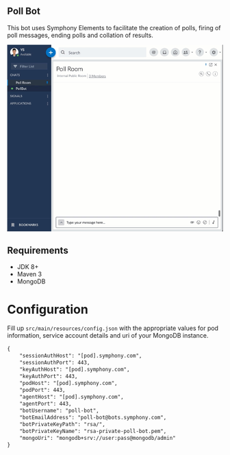 ## Poll Bot
This bot uses Symphony Elements to facilitate the creation of polls, firing of poll messages, ending polls and collation of results. 

![](poll-bot.gif)

## Requirements
* JDK 8+
* Maven 3
* MongoDB

# Configuration
Fill up `src/main/resources/config.json` with the appropriate values for pod information,
service account details and uri of your MongoDB instance. 
```json5
{
    "sessionAuthHost": "[pod].symphony.com",
    "sessionAuthPort": 443,
    "keyAuthHost": "[pod].symphony.com",
    "keyAuthPort": 443,
    "podHost": "[pod].symphony.com",
    "podPort": 443,
    "agentHost": "[pod].symphony.com",
    "agentPort": 443,
    "botUsername": "poll-bot",
    "botEmailAddress": "poll-bot@bots.symphony.com",
    "botPrivateKeyPath": "rsa/",
    "botPrivateKeyName": "rsa-private-poll-bot.pem",
    "mongoUri": "mongodb+srv://user:pass@mongodb/admin"
}
```
